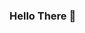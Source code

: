 ### Hello There 👋

<!--
Hola mi nombre es Juan Pedro Actualmente soy un estudiante de Ingenieria en Computacion en 
UNTREF.

##Espero que les guste mis repositorios

Actualmente me encuentro haciendo proyectos orientados al Web Development y automatizacion.
Y proximamente van a haber repositorios orientados a JS y Python.


-->
